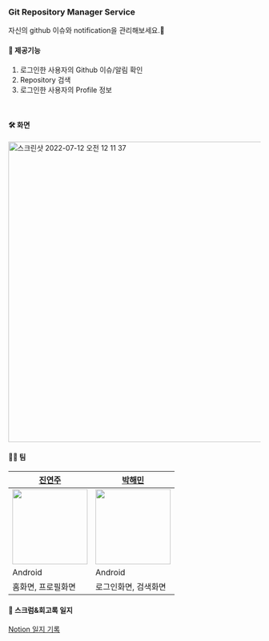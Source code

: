 ### Git Repository Manager Service
자신의 github 이슈와 notification을 관리해보세요.🤗

#### 📌 제공기능
1. 로그인한 사용자의 Github 이슈/알림 확인
2. Repository 검색
3. 로그인한 사용자의 Profile 정보
<br>

#### 🛠 화면
<img width="600" alt="스크린샷 2022-07-12 오전 12 11 37" src="https://user-images.githubusercontent.com/22411296/178297327-4bdeaf28-623e-4f3f-914c-0e8abcdd9c71.png">
<br>

#### 🤼‍♀️ 팀

|[진연주](https://github.com/aurora32s)|[박해민](https://github.com/Haemin-Park)|
|------------------------------------|-------------------------------------|
| <img src="https://avatars.githubusercontent.com/u/22411296?v=4" width="150px" /> | <img src="https://avatars.githubusercontent.com/u/54823396?v=4" width="150px" /> |
|Android|Android|
|홈화면, 프로필화면|로그인화면, 검색화면|

#### 🍿 스크럼&회고록 일지
[Notion 일지 기록](https://marmalade-centipede-c0d.notion.site/2-Github-2464d0fb9ffb4630b99f727fb222727d)

